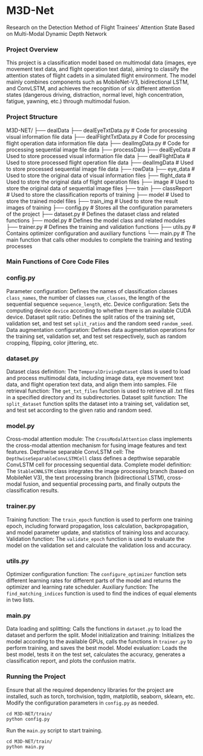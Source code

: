 # M3D-Net
Research on the Detection Method of Flight Trainees’ Attention State Based on Multi-Modal Dynamic Depth Network

### Project Overview ###
This project is a classification model based on multimodal data (images, eye movement text data, and flight operation text data), aiming to classify the attention states of flight cadets in a simulated flight environment. The model mainly combines components such as MobileNet-V3, bidirectional LSTM, and ConvLSTM, and achieves the recognition of six different attention states (dangerous driving, distraction, normal level, high concentration, fatigue, yawning, etc.) through multimodal fusion.

### Project Structure ###
M3D-NET/
├── dealData
    ├── dealEyeTxtData.py       # Code for processing visual information file data
    ├── dealFlightTxtData.py    # Code for processing flight operation data information file data
    ├── dealImgData.py          # Code for processing sequential image file data
├── processData
    ├── dealEyeData             # Used to store processed visual information file data
    ├── dealFlightData          # Used to store processed flight operation file data
    ├── dealImgData             # Used to store processed sequential image file data
├── rowData
    ├── eye_data                # Used to store the original data of visual information files
    ├── flight_data             # Used to store the original data of flight operation files
    ├── image                   # Used to store the original data of sequential image files
├── train
    ├── classReport             # Used to store the classification reports of training
    ├── model                   # Used to store the trained model files
    ├── train_img               # Used to store the result images of training
    ├── config.py               # Stores all the configuration parameters of the project
    ├── dataset.py              # Defines the dataset class and related functions
    ├── model.py                # Defines the model class and related modules
    ├── trainer.py              # Defines the training and validation functions
    ├── utils.py                # Contains optimizer configuration and auxiliary functions
    └── main.py                 # The main function that calls other modules to complete the training and testing processes

### Main Functions of Core Code Files ###
### config.py ###
Parameter configuration: Defines the names of classification classes `class_names`, the number of classes `num_classes`, the length of the sequential sequence `sequence_length`, etc.
Device configuration: Sets the computing device `device` according to whether there is an available CUDA device.
Dataset split ratio: Defines the split ratios of the training set, validation set, and test set `split_ratios` and the random seed `random_seed`.
Data augmentation configuration: Defines data augmentation operations for the training set, validation set, and test set respectively, such as random cropping, flipping, color jittering, etc.

### dataset.py ###
Dataset class definition: The `TemporalDrivingDataset` class is used to load and process multimodal data, including image data, eye movement text data, and flight operation text data, and align them into samples.
File retrieval function: The `get_txt_files` function is used to retrieve all .txt files in a specified directory and its subdirectories.
Dataset split function: The `split_dataset` function splits the dataset into a training set, validation set, and test set according to the given ratio and random seed.

### model.py ###
Cross-modal attention module: The `CrossModalAttention` class implements the cross-modal attention mechanism for fusing image features and text features.
Depthwise separable ConvLSTM cell: The `DepthwiseSeparableConvLSTMCell` class defines a depthwise separable ConvLSTM cell for processing sequential data.
Complete model definition: The `StableCNNLSTM` class integrates the image processing branch (based on MobileNet V3), the text processing branch (bidirectional LSTM), cross-modal fusion, and sequential processing parts, and finally outputs the classification results.

### trainer.py ###
Training function: The `train_epoch` function is used to perform one training epoch, including forward propagation, loss calculation, backpropagation, and model parameter update, and statistics of training loss and accuracy.
Validation function: The `validate_epoch` function is used to evaluate the model on the validation set and calculate the validation loss and accuracy.

### utils.py ###
Optimizer configuration function: The `configure_optimizer` function sets different learning rates for different parts of the model and returns the optimizer and learning rate scheduler.
Auxiliary function: The `find_matching_indices` function is used to find the indices of equal elements in two lists.

### main.py ###
Data loading and splitting: Calls the functions in `dataset.py` to load the dataset and perform the split.
Model initialization and training: Initializes the model according to the available GPUs, calls the functions in `trainer.py` to perform training, and saves the best model.
Model evaluation: Loads the best model, tests it on the test set, calculates the accuracy, generates a classification report, and plots the confusion matrix.

### Running the Project ###
Ensure that all the required dependency libraries for the project are installed, such as torch, torchvision, tqdm, matplotlib, seaborn, sklearn, etc.
Modify the configuration parameters in `config.py` as needed.
```shell
cd M3D-NET/train/
python config.py
```
Run the `main.py` script to start training.
```shell
cd M3D-NET/train/
python main.py
```
